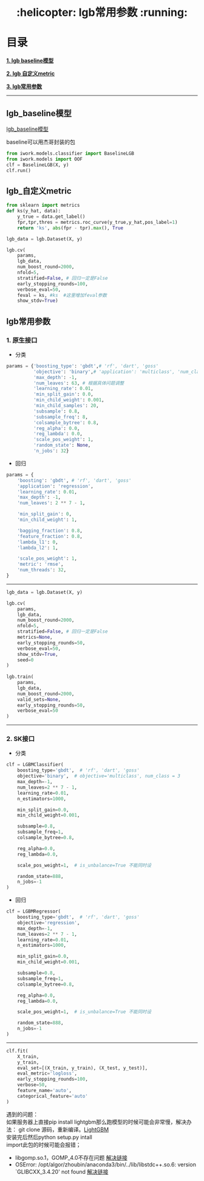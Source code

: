 <h1 align = "center">:helicopter: lgb常用参数 :running:</h1>

# 目录

[**1. lgb baseline模型**](#lgb_baseline模型)

[**2. lgb 自定义metric**](#lgb_自定义metric)

[**3. lgb常用参数**](#lgb常用参数)

---

## lgb_baseline模型

[lgb_baseline模型](baseline_model.py)

baseline可以用杰哥封装的包<br>
```python
from iwork.models.classifier import BaselineLGB
from iwork.models import OOF
clf = BaselineLGB(X, y)
clf.run()
```

## lgb_自定义metric

```python
from sklearn import metrics
def ks(y_hat, data):
    y_true = data.get_label()
    fpr,tpr,thres = metrics.roc_curve(y_true,y_hat,pos_label=1)
    return 'ks', abs(fpr - tpr).max(), True

lgb_data = lgb.Dataset(X, y)

lgb.cv(
    params,
    lgb_data,
    num_boost_round=2000,
    nfold=5,
    stratified=False, # 回归一定是False
    early_stopping_rounds=100,
    verbose_eval=50,
    feval = ks, #ks  #这里增加feval参数
    show_stdv=True)
```

## lgb常用参数
### 1. 原生接口
- 分类
```python
params = {'boosting_type': 'gbdt',# 'rf', 'dart', 'goss'
          'objective': 'binary',# 'application': 'multiclass', 'num_class': 3, # multiclass=softmax, multiclassova=ova  One-vs-All
          'max_depth': -1,
          'num_leaves': 63, # 根据具体问题调整
          'learning_rate': 0.01,
          'min_split_gain': 0.0,
          'min_child_weight': 0.001,
          'min_child_samples': 20,
          'subsample': 0.8,
          'subsample_freq': 8,
          'colsample_bytree': 0.8,
          'reg_alpha': 0.0,
          'reg_lambda': 0.0,
          'scale_pos_weight': 1,
          'random_state': None,
          'n_jobs': 32}
```

- 回归
```python
params = {
    'boosting': 'gbdt', # 'rf', 'dart', 'goss'
    'application': 'regression',
    'learning_rate': 0.01,
    'max_depth': -1,
    'num_leaves': 2 ** 7 - 1,

    'min_split_gain': 0,
    'min_child_weight': 1,

    'bagging_fraction': 0.8,
    'feature_fraction': 0.8,
    'lambda_l1': 0,
    'lambda_l2': 1,

    'scale_pos_weight': 1,
    'metric': 'rmse',
    'num_threads': 32,
}
```

---
```python
lgb_data = lgb.Dataset(X, y)

lgb.cv(
    params,
    lgb_data,
    num_boost_round=2000,
    nfold=5,
    stratified=False, # 回归一定是False
    metrics=None,
    early_stopping_rounds=50,
    verbose_eval=50,
    show_stdv=True,
    seed=0
)
       
lgb.train(
    params,
    lgb_data,
    num_boost_round=2000,
    valid_sets=None,
    early_stopping_rounds=50,
    verbose_eval=50
)
```
---
### 2. SK接口
- 分类
```python
clf = LGBMClassifier(
    boosting_type='gbdt',  # 'rf', 'dart', 'goss'
    objective='binary',  # objective='multiclass', num_class = 3
    max_depth=-1,
    num_leaves=2 ** 7 - 1,
    learning_rate=0.01,
    n_estimators=1000,

    min_split_gain=0.0,
    min_child_weight=0.001,

    subsample=0.8,
    subsample_freq=1,
    colsample_bytree=0.8,

    reg_alpha=0.0,
    reg_lambda=0.0,

    scale_pos_weight=1,  # is_unbalance=True 不能同时设

    random_state=888,
    n_jobs=-1
)

```

- 回归
```python
clf = LGBMRegressor(
    boosting_type='gbdt',  # 'rf', 'dart', 'goss'
    objective='regression',
    max_depth=-1,
    num_leaves=2 ** 7 - 1,
    learning_rate=0.01,
    n_estimators=1000,

    min_split_gain=0.0,
    min_child_weight=0.001,

    subsample=0.8,
    subsample_freq=1,
    colsample_bytree=0.8,

    reg_alpha=0.0,
    reg_lambda=0.0,

    scale_pos_weight=1,  # is_unbalance=True 不能同时设

    random_state=888,
    n_jobs=-1
)

```

---
```python
clf.fit(
    X_train,
    y_train,
    eval_set=[(X_train, y_train), (X_test, y_test)],
    eval_metric='logloss',
    early_stopping_rounds=100,
    verbose=50,
    feature_name='auto',
    categorical_feature='auto'
)
```

遇到的问题：<br>
如果服务器上直接pip install lightgbm那么跑模型的时候可能会非常慢，解决办法：
git clone 源码，重新编译。[LightGBM](https://lightgbm.readthedocs.io/en/latest/Installation-Guide.html#linux)<br>
安装完后然后python setup.py intall<br>
import此包的时候可能会报错；<br>
 - libgomp.so.1，GOMP_4.0不存在问题 [解决链接](https://blog.csdn.net/u010486697/article/details/79156723)
 - OSError: /opt/algor/zhoubin/anaconda3/bin/../lib/libstdc++.so.6: version `GLIBCXX_3.4.20' not found [解决链接](https://www.cnblogs.com/weinyzhou/p/4983306.html)
 